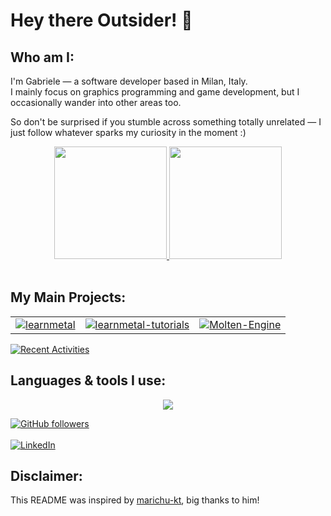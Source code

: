 # Hey there Outsider! 🤌

## Who am I:
I'm Gabriele — a software developer based in Milan, Italy.<br>
I mainly focus on graphics programming and game development, but I occasionally wander into other areas too. 

So don't be surprised if you stumble across something totally unrelated — I just follow whatever sparks my curiosity in the moment :)

<div align="center">
  <a href="https://github.com/anuraghazra/github-readme-stats" target="_blank" rel="noopener noreferrer">
    <img src="https://github-readme-stats.vercel.app/api?username=theboredprog&show_icons=true&theme=dracula&hide_border=true&include_all_commits=true&count_private=true" height="180" />
    <img src="https://github-readme-stats.vercel.app/api/top-langs/?username=theboredprog&layout=compact&theme=dracula&hide_border=true&langs_count=10" height="180" />
  </a>
</div><br>

## My Main Projects:

<table>
<tr>
<td>
<a href="https://github.com/theboredprog/learnmetal.com">
  <img src="https://github-readme-stats.vercel.app/api/pin/?username=theboredprog&repo=learnmetal" alt="learnmetal" />
</a>
</td>
<td>
<a href="https://github.com/theboredprog/learnmetal-tutorials">
  <img src="https://github-readme-stats.vercel.app/api/pin/?username=theboredprog&repo=learnmetal-tutorials" alt="learnmetal-tutorials" />
</a>
</td>
  <td>
<a href="https://github.com/theboredprog/Molten-Engine">
  <img src="https://github-readme-stats.vercel.app/api/pin/?username=theboredprog&repo=Molten-Engine" alt="Molten-Engine" />
</a>
</td>
</tr>
</table>

[![Recent Activities](https://github-readme-activity-graph.vercel.app/graph?username=theboredprog&theme=github-compact)](https://github.com/theboredprog/github-readme-activity-graph?tab=readme-ov-file)

## Languages & tools I use:

<p align="center">
  <a href="https://skillicons.dev">
    <img src="https://skillicons.dev/icons?i=cpp,metal,swift,python,git,swiftui,github,markdown,vscode" />
  </a>
</p>

[![GitHub followers](https://img.shields.io/github/followers/theboredprog?style=social)](https://github.com/theboredprog)<br><br>
[![LinkedIn](https://img.shields.io/badge/follow-me-blue)](https://www.linkedin.com/in/theboredprog)

## Disclaimer:

This README was inspired by [marichu-kt](https://www.github.com/marichu-kt), big thanks to him!
